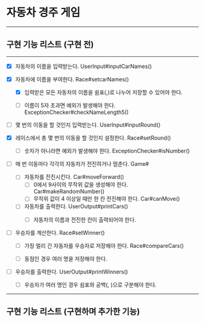 # 자동차 경주 게임

---

## 구현 기능 리스트 (구현 전)

---

- [x] 자동차의 이름을 입력받는다. UserInput#inputCarNames()


- [x] 자동차에 이름을 부여한다. Race#setcarNames()
    - [x] 입력받은 모든 자동차의 이름을 쉼표(,)로 나누어 저장할 수 있어야 한다.
    - [ ] 이름이 5자 초과면 예외가 발생해야 한다. ExceptionChecker#checkNameLength5()


- [ ] 몇 번의 이동을 할 것인지 입력받는다. UserInput#inputRound()
- [x] 레이스에서 총 몇 번의 이동을 할 것인지 설정한다. Race#setRound()
    - [ ] 숫자가 아니라면 예외가 발생해야 한다. ExceptionChecker#isNumber()


- [ ] 매 번 이동마다 각각의 자동차가 전진하거나 멈춘다. Game#
    - [ ] 자동차를 전진시킨다. Car#moveForward()
        - [ ] 0에서 9사이의 무작위 값을 생성해야 한다. Car#makeRandomNumber()
        - [ ] 무작위 값이 4 이상일 때만 한 칸 전진해야 한다. Car#canMove()
    - [ ] 자동차를 출력한다. UserOutput#printCars()
        - [ ] 자동차의 이름과 전진한 칸이 출력되어야 한다.


- [ ] 우승자를 계산한다. Race#setWinner()
    - [ ] 가장 멀리 간 자동차를 우승자로 저장해야 한다. Race#compareCars()
    - [ ] 동점인 경우 여러 명을 저장해야 한다.


- [ ] 우승자를 출력한다. UserOutput#printWinners()
    - [ ] 우승자가 여러 명인 경우 쉼표와 공백(, )으로 구분해야 한다.

---

## 구현 기능 리스트 (구현하며 추가한 기능)